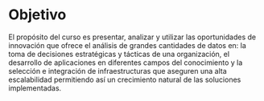 <body>
<h1>Objetivo</h1>
<p>El propósito del curso es presentar, analizar y utilizar las oportunidades de innovación que ofrece el análisis de grandes cantidades de datos en: la toma de decisiones estratégicas y tácticas de una organización, el desarrollo de aplicaciones en diferentes campos del conocimiento y la selección e integración de infraestructuras que aseguren una alta escalabilidad permitiendo así un crecimiento natural de las soluciones implementadas.</p>
</body>
